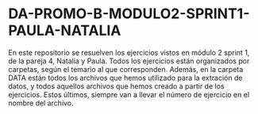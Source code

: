 # DA-PROMO-B-MODULO2-SPRINT1-PAULA-NATALIA
En este repositorio se resuelven los ejercicios vistos en módulo 2 sprint 1, de la pareja 4, Natalia y Paula.
Todos los ejercicios están organizados por carpetas, según el temario al que corresponden.
Además, en la carpeta DATA están todos los archivos que hemos utilizado para la extración de datos, y todos aquellos archivos que hemos creado a partir de los ejercicios. Estos últimos, siempre van a llevar el número de ejercicio en el nombre del archivo.
